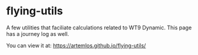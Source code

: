 # flying-utils

A few utilities that faciliate calculations related to WT9 Dynamic. This page has a journey log as well.

You can view it at:
https://artemlos.github.io/flying-utils/

